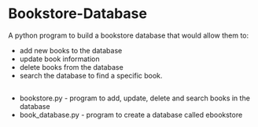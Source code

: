 # Bookstore-Database

A python program to build a bookstore database that would allow them to:
* add new books to the database
* update book information
* delete books from the database
* search the database to find a specific book.

##
* bookstore.py - program to add, update, delete and search books in the database
* book_database.py - program to create a database called ebookstore
